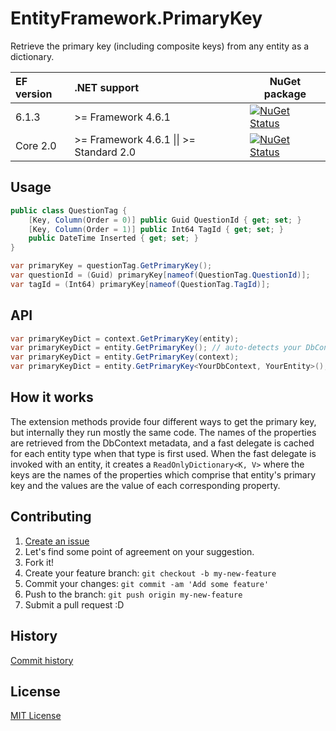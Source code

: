 # EntityFramework.PrimaryKey
Retrieve the primary key (including composite keys) from any entity as a dictionary.

| EF version | .NET support                                    | NuGet package                                                                                                                                                  |
|:-----------|:------------------------------------------------|----------------------------------------------------------------------------------------------------------------------------------------------------------------|
| 6.1.3      | >= Framework 4.6.1                              | [![NuGet Status](http://img.shields.io/nuget/v/EntityFramework.PrimaryKey.svg?style=flat)](https://www.nuget.org/packages/EntityFramework.PrimaryKey/)         |
| Core 2.0   | >= Framework 4.6.1 &#124;&#124; >= Standard 2.0 | [![NuGet Status](http://img.shields.io/nuget/v/EntityFrameworkCore.PrimaryKey.svg?style=flat)](https://www.nuget.org/packages/EntityFrameworkCore.PrimaryKey/) |

## Usage

```csharp
public class QuestionTag {
    [Key, Column(Order = 0)] public Guid QuestionId { get; set; }
    [Key, Column(Order = 1)] public Int64 TagId { get; set; }
    public DateTime Inserted { get; set; }
}

var primaryKey = questionTag.GetPrimaryKey();
var questionId = (Guid) primaryKey[nameof(QuestionTag.QuestionId)];
var tagId = (Int64) primaryKey[nameof(QuestionTag.TagId)];
```

## API

```csharp
var primaryKeyDict = context.GetPrimaryKey(entity);
var primaryKeyDict = entity.GetPrimaryKey(); // auto-detects your DbContext class
var primaryKeyDict = entity.GetPrimaryKey(context);
var primaryKeyDict = entity.GetPrimaryKey<YourDbContext, YourEntity>();
```

## How it works

The extension methods provide four different ways to get the primary key, but internally they run mostly the same code. The names of the properties are retrieved from the DbContext metadata, and a fast delegate is cached for each entity type when that type is first used. When the fast delegate is invoked with an entity, it creates a `ReadOnlyDictionary<K, V>` where the keys are the names of the properties which comprise that entity's primary key and the values are the value of each corresponding property.

## Contributing

1. [Create an issue](https://github.com/NickStrupat/EntityFramework.PrimaryKey/issues/new)
2. Let's find some point of agreement on your suggestion.
3. Fork it!
4. Create your feature branch: `git checkout -b my-new-feature`
5. Commit your changes: `git commit -am 'Add some feature'`
6. Push to the branch: `git push origin my-new-feature`
7. Submit a pull request :D

## History

[Commit history](https://github.com/NickStrupat/EntityFramework.PrimaryKey/commits/master)

## License

[MIT License](https://github.com/NickStrupat/EntityFramework.PrimaryKey/blob/master/README.md)
